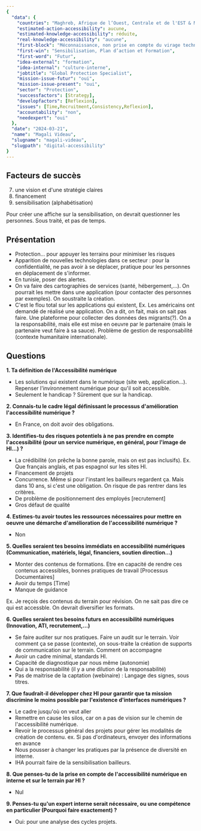 ```yaml
---
{
  "data": {
    "countries": "Maghreb, Afrique de l’Ouest, Centrale et de l'EST & MASHREQ",
    "estimated-action-accessibility": aucune,
    "estimated-knowledge-accessibility": réduite,
    "real-knowledge-accessibility": "aucune",
    "first-block": "Méconnaissance, non prise en compte du virage technologique / stéréotypes selon lesquels on pense que les populations, avec lesquelles on travaille, n’utilisent pas les outils numériques, n’est pas priorisé",
    "first-win": "Sensibilisation, Plan d’action et Formation",
    "first-word": "Futur",
    "idea-external": "formation",
    "idea-internal": "culture-interne",
    "jobtitle": "Global Protection Specialist",
    "mission-issue-futur": "oui",
    "mission-issue-present": "oui",
    "sector": "Protection",
    "successfactors": [Strategy],
    "developfactors": [Reflexion],
    "issues": [Time,Recruitment,Consistency,Reflexion],
    "accountability": "non",
    "needexpert": "oui"
  },
  "date": "2024-03-21",
  "name": "Magali Videau",
  "slugname": "magali-videau",
  "slugpath": "digital-accessibility"
}
---
```


## Facteurs de succès

7. une vision et d'une stratégie claires
1. financement
3. sensibilisation (alphabétisation)

Pour créer une affiche sur la sensibilisation, on devrait questionner les personnes.
Sous traité, et pas de temps.

## Présentation

 - Protection... pour appuyer les terrains pour minimiser les risques
 - Apparition de nouvelles technologies dans ce secteur : pour la confidentialité, ne pas avoir à se déplacer, pratique pour les personnes en déplacement de s'informer.
 - En tunisie, poser des alertes. 
 - On va faire des cartographies de services (santé, hébergement,...). On pourrait les mettre dans une application (pour contacter des personnes par exemples).
   On soustraite la création.
 - C'est le flou total sur les applications qui existent, 
   Ex. Les américains ont demandé de réalisé une application. On a dit, on fait, mais on sait pas faire. Une plateforme pour collecter des données des migrants(?). On a la responsabilité, mais elle est mise en oeuvre par le partenaire (mais le partenaire veut faire à sa sauce).
   Problème de gestion de responsabilité (contexte humanitaire internationale).

## Questions

**1. Ta définition de l'Accessibilité numérique**

 - Les solutions qui existent dans le numérique (site web, application...). Repenser l'invironnement numérique pour qu'il soit accessible.
 - Seulement le handicap ? Sûrement que sur la handicap.

**2. Connais-tu le cadre légal définissant le processus d'amélioration l'accessibilité numérique ?**

 - En France, on doit avoir des obligations.

**3. Identifies-tu des risques potentiels à ne pas prendre en compte l'accessibilité (pour un service numérique, en général, pour l'image de HI...) ?**

 - La crédibilité (on prêche la bonne parole, mais on est pas inclusifs).
   Ex. Que français anglais, et pas espagnol sur les sites HI.
 - Financement de projets
 - Concurrence. Même si pour l'instant les bailleurs regardent ça. Mais dans 10 ans, si c'est une obligation. On risque de pas rentrer dans les critères.
 - De problème de positionnement des employés [recrutement]
 - Gros défaut de qualité

**4. Estimes-tu avoir toutes les ressources nécessaires pour mettre en oeuvre une démarche d'amélioration de l'accessibilité numérique ?**

 - Non

**5. Quelles seraient tes besoins immédiats en accessibilité numériques (Communication, matériels, légal, financiers, soutien direction...)**

 - Monter des contenus de formations.
   Etre en capacité de rendre ces contenus accessibles, bonnes pratiques de travail [Processus Documentaires]
 - Avoir du temps [Time]
 - Manque de guidance

Ex. Je reçois des contenus du terrain pour révision. On ne sait pas dire ce qui est accessble.
On devrait diversifier les formats.

**6. Quelles seraient tes besoins futurs en accessibilité numériques (Innovation, ATI, recrutement,...)**

 - Se faire auditer sur nos pratiques. Faire un audit sur le terrain.
   Voir comment ça se passe (contexte), on sous-traite la création de supports de communication sur le terrain.
   Comment on accompagne
 - Avoir un cadre minimal, standards HI.
 - Capacité de diagnostique par nous même (autonomie)
 - Qui a la responsabilité (il y a une dilution de la responsabilité)
 - Pas de maitrise de la captation (webinaire) : Langage des signes, sous titres.

**7. Que faudrait-il développer chez HI pour garantir que ta mission discrimine le moins possible par l'existence d'interfaces numériques ?**

 - Le cadre jusqu'où on veut aller
 - Remettre en cause les silos, car on a pas de vision sur le chemin de l'accessibilité numérique.
 - Revoir le processus général des projets pour gérer les modalités de création de contenu.
    ex. Si pas d'ordinateurs, envoyer des informations en avance
 - Nous pousser à changer les pratiques par la présence de diversité en interne.
 - IHA pourrait faire de la sensibilisation bailleurs.

**8. Que penses-tu de la prise en compte de l'accessibilité numérique en interne et sur le terrain par HI ?**

 - Nul

**9. Penses-tu qu'un expert interne serait nécessaire, ou une compétence en particulier (Pourquoi faire exactement) ?**

 - Oui: pour une analyse des cycles projets.
